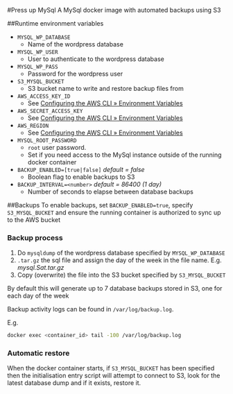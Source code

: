 #Press up MySql
A MySql docker image with automated backups using S3

##Runtime environment variables
* `MYSQL_WP_DATABASE`
  - Name of the wordpress database
* `MYSQL_WP_USER`
  - User to authenticate to the wordpress database
* `MYSQL_WP_PASS`
  - Password for the wordpress user
* `S3_MYSQL_BUCKET`
  - S3  bucket name to write and restore backup files from
* `AWS_ACCESS_KEY_ID`
  - See [Configuring the AWS CLI » Environment Variables](https://docs.aws.amazon.com/cli/latest/userguide/cli-configure-envvars.html)
* `AWS_SECRET_ACCESS_KEY`
  - See [Configuring the AWS CLI » Environment Variables](https://docs.aws.amazon.com/cli/latest/userguide/cli-configure-envvars.html)
* `AWS_REGION`
  - See [Configuring the AWS CLI » Environment Variables](https://docs.aws.amazon.com/cli/latest/userguide/cli-configure-envvars.html)
* `MYSQL_ROOT_PASSWORD`
  - `root` user password.
  - Set if you need access to the MySql instance outside of the running docker container
* `BACKUP_ENABLED=[true|false]` *default = false*
  - Boolean flag to enable backups to S3 
* `BACKUP_INTERVAL=<number>` *default = 86400 (1 day)* 
  - Number of seconds to elapse between database backups

##Backups
To enable backups, set `BACKUP_ENABLED=true`, specify `S3_MYSQL_BUCKET` and ensure the running container is authorized
to sync up to the AWS bucket 

### Backup process
1. Do `mysqldump` of the wordpress database specified by `MYSQL_WP_DATABASE`
2. `.tar.gz` the sql file and assign the day of the week in the file name. E.g. *mysql.Sat.tar.gz*
3. Copy (overwrite) the file into the S3 bucket specified by `S3_MYSQL_BUCKET`

By default this will generate up to 7 database backups stored in S3, one for each day of the week

Backup activity logs can be found in `/var/log/backup.log`. 

E.g.

```bash
docker exec <container_id> tail -100 /var/log/backup.log
```

### Automatic restore
When the docker container starts, if `S3_MYSQL_BUCKET` has been specified then the initialisation entry script will attempt
to connect to S3, look for the latest database dump and if it exists, restore it.
